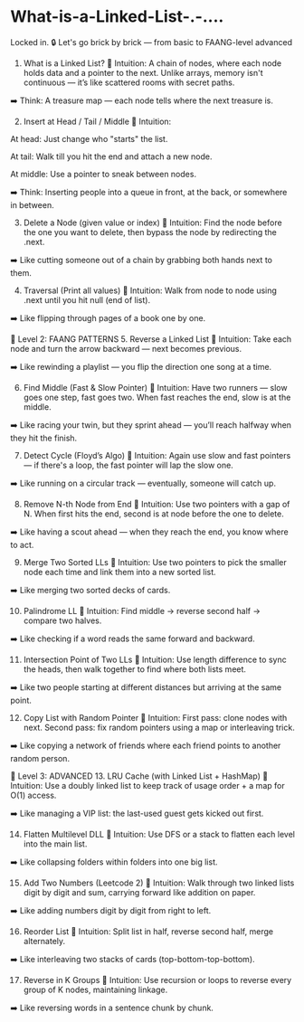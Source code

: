 # What-is-a-Linked-List-.-....
Locked in. 🔒 Let's go brick by brick — from basic to FAANG-level advanced

1. What is a Linked List?
🔸 Intuition:
A chain of nodes, where each node holds data and a pointer to the next.
Unlike arrays, memory isn't continuous — it’s like scattered rooms with secret paths.

➡️ Think: A treasure map — each node tells where the next treasure is.

2. Insert at Head / Tail / Middle
🔸 Intuition:

At head: Just change who "starts" the list.

At tail: Walk till you hit the end and attach a new node.

At middle: Use a pointer to sneak between nodes.

➡️ Think: Inserting people into a queue in front, at the back, or somewhere in between.

3. Delete a Node (given value or index)
🔸 Intuition:
Find the node before the one you want to delete, then bypass the node by redirecting the .next.

➡️ Like cutting someone out of a chain by grabbing both hands next to them.

4. Traversal (Print all values)
🔸 Intuition:
Walk from node to node using .next until you hit null (end of list).

➡️ Like flipping through pages of a book one by one.

🔹 Level 2: FAANG PATTERNS
5. Reverse a Linked List
🔸 Intuition:
Take each node and turn the arrow backward — next becomes previous.

➡️ Like rewinding a playlist — you flip the direction one song at a time.

6. Find Middle (Fast & Slow Pointer)
🔸 Intuition:
Have two runners — slow goes one step, fast goes two.
When fast reaches the end, slow is at the middle.

➡️ Like racing your twin, but they sprint ahead — you’ll reach halfway when they hit the finish.

7. Detect Cycle (Floyd’s Algo)
🔸 Intuition:
Again use slow and fast pointers — if there's a loop, the fast pointer will lap the slow one.

➡️ Like running on a circular track — eventually, someone will catch up.

8. Remove N-th Node from End
🔸 Intuition:
Use two pointers with a gap of N. When first hits the end, second is at node before the one to delete.

➡️ Like having a scout ahead — when they reach the end, you know where to act.

9. Merge Two Sorted LLs
🔸 Intuition:
Use two pointers to pick the smaller node each time and link them into a new sorted list.

➡️ Like merging two sorted decks of cards.

10. Palindrome LL
🔸 Intuition:
Find middle → reverse second half → compare two halves.

➡️ Like checking if a word reads the same forward and backward.

11. Intersection Point of Two LLs
🔸 Intuition:
Use length difference to sync the heads, then walk together to find where both lists meet.

➡️ Like two people starting at different distances but arriving at the same point.

12. Copy List with Random Pointer
🔸 Intuition:
First pass: clone nodes with next.
Second pass: fix random pointers using a map or interleaving trick.

➡️ Like copying a network of friends where each friend points to another random person.

🔹 Level 3: ADVANCED
13. LRU Cache (with Linked List + HashMap)
🔸 Intuition:
Use a doubly linked list to keep track of usage order + a map for O(1) access.

➡️ Like managing a VIP list: the last-used guest gets kicked out first.

14. Flatten Multilevel DLL
🔸 Intuition:
Use DFS or a stack to flatten each level into the main list.

➡️ Like collapsing folders within folders into one big list.

15. Add Two Numbers (Leetcode 2)
🔸 Intuition:
Walk through two linked lists digit by digit and sum, carrying forward like addition on paper.

➡️ Like adding numbers digit by digit from right to left.

16. Reorder List
🔸 Intuition:
Split list in half, reverse second half, merge alternately.

➡️ Like interleaving two stacks of cards (top-bottom-top-bottom).

17. Reverse in K Groups
🔸 Intuition:
Use recursion or loops to reverse every group of K nodes, maintaining linkage.

➡️ Like reversing words in a sentence chunk by chunk.
